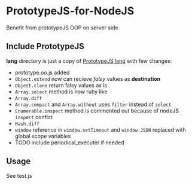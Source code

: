 PrototypeJS-for-NodeJS
======================

Benefit from prototypeJS OOP on server side

Include PrototypeJS
----------------
**lang** directory is just a copy of [PrototypeJS lang](https://github.com/sstephenson/prototype/tree/master/src/prototype/lang)
with few changes:

* prototype.oo.js added
* `Object.extend` now can recieve *falsy* values as **destination**
* `Object.clone` return falsy values as is
* `Array.select` method is now ruby like
* `Array.diff`
* `Array.compact` and `Array.without` uses `filter` instead of `select`
* `Enumerable.inspect` method is commented out because of nodeJS `inspect` confict
* `Hash.diff`
* `window` reference in `window.setTimeout` and `window.JSON` replaced with global scope variables
* TODO include periodical_executer if needed

Usage
----------------
See test.js
